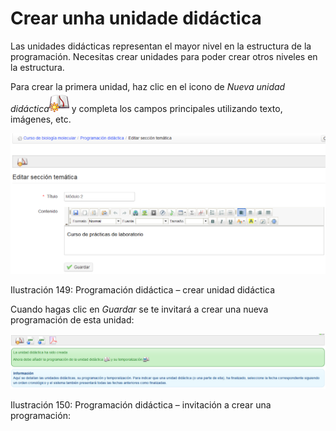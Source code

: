 # Crear unha unidade didáctica

Las unidades didácticas representan el mayor nivel en la estructura de la programación. Necesitas crear unidades para poder crear otros niveles en la estructura.

Para crear la primera unidad, haz clic en el icono de _Nueva unidad didáctica_![](../../.gitbook/assets/graphics252%20%284%29.png) y completa los campos principales utilizando texto, imágenes, etc.

![](../../.gitbook/assets/graficos128%20%282%29.png)

Ilustración 149: Programación didáctica – crear unidad didáctica

Cuando hagas clic en _Guardar_ se te invitará a crear una nueva programación de esta unidad:

![](../../.gitbook/assets/graficos129%20%282%29.png)

Ilustración 150: Programación didáctica – invitación a crear una programación:

